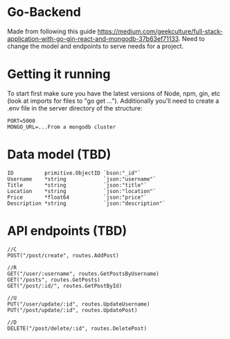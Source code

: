 # Go-Backend

 Made from following this guide <https://medium.com/geekculture/full-stack-application-with-go-gin-react-and-mongodb-37b63ef71133>.
 Need to change the model and endpoints to serve needs for a project.

# Getting it running
To start first make sure you have the latest versions of Node, npm, gin, etc (look at imports for files to "go get ..."). Additionally you'll need to create a .env file in the server directory of the structure:

	PORT=5000
	MONGO_URL=...From a mongodb cluster


# Data model (TBD)

	ID          primitive.ObjectID `bson:"_id"`
	Username    *string            `json:"username"`
	Title       *string            `json:"title"`
	Location    *string            `json:"location"`
	Price       *float64           `json:"price"`
	Description *string            `json:"description"`

# API endpoints (TBD)
  
  	//C
	POST("/post/create", routes.AddPost)
	
	//R
	GET("/user/:username", routes.GetPostsByUsername)
	GET("/posts", routes.GetPosts)
	GET("/post/:id/", routes.GetPostById)
	
	//U
	PUT("/user/update/:id", routes.UpdateUsername)
  	PUT("/post/update/:id", routes.UpdatePost)
	
	//D
	DELETE("/post/delete/:id", routes.DeletePost)
